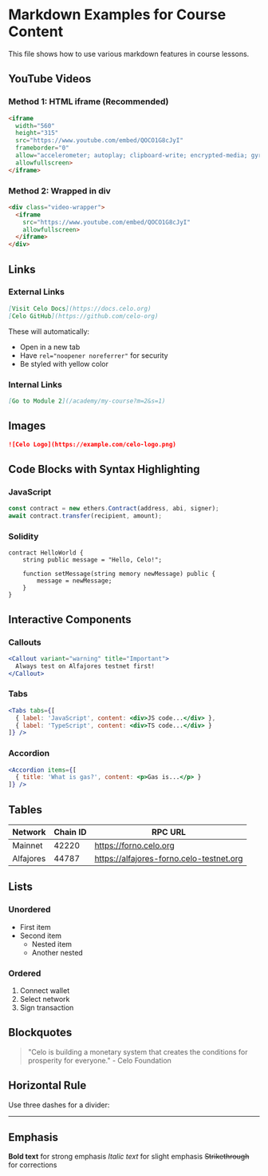 # Markdown Examples for Course Content

This file shows how to use various markdown features in course lessons.

## YouTube Videos

### Method 1: HTML iframe (Recommended)
```html
<iframe 
  width="560" 
  height="315" 
  src="https://www.youtube.com/embed/QOCO1G8cJyI" 
  frameborder="0" 
  allow="accelerometer; autoplay; clipboard-write; encrypted-media; gyroscope; picture-in-picture" 
  allowfullscreen>
</iframe>
```

### Method 2: Wrapped in div
```html
<div class="video-wrapper">
  <iframe 
    src="https://www.youtube.com/embed/QOCO1G8cJyI" 
    allowfullscreen>
  </iframe>
</div>
```

## Links

### External Links
```markdown
[Visit Celo Docs](https://docs.celo.org)
[Celo GitHub](https://github.com/celo-org)
```

These will automatically:
- Open in a new tab
- Have `rel="noopener noreferrer"` for security
- Be styled with yellow color

### Internal Links
```markdown
[Go to Module 2](/academy/my-course?m=2&s=1)
```

## Images

```markdown
![Celo Logo](https://example.com/celo-logo.png)
```

## Code Blocks with Syntax Highlighting

### JavaScript
```javascript
const contract = new ethers.Contract(address, abi, signer);
await contract.transfer(recipient, amount);
```

### Solidity
```solidity
contract HelloWorld {
    string public message = "Hello, Celo!";
    
    function setMessage(string memory newMessage) public {
        message = newMessage;
    }
}
```

## Interactive Components

### Callouts
```jsx
<Callout variant="warning" title="Important">
  Always test on Alfajores testnet first!
</Callout>
```

### Tabs
```jsx
<Tabs tabs={[
  { label: 'JavaScript', content: <div>JS code...</div> },
  { label: 'TypeScript', content: <div>TS code...</div> }
]} />
```

### Accordion
```jsx
<Accordion items={[
  { title: 'What is gas?', content: <p>Gas is...</p> }
]} />
```

## Tables

| Network | Chain ID | RPC URL |
|---------|----------|---------|
| Mainnet | 42220 | https://forno.celo.org |
| Alfajores | 44787 | https://alfajores-forno.celo-testnet.org |

## Lists

### Unordered
- First item
- Second item
  - Nested item
  - Another nested

### Ordered
1. Connect wallet
2. Select network
3. Sign transaction

## Blockquotes

> "Celo is building a monetary system that creates the conditions for prosperity for everyone." - Celo Foundation

## Horizontal Rule

Use three dashes for a divider:

---

## Emphasis

**Bold text** for strong emphasis
*Italic text* for slight emphasis
~~Strikethrough~~ for corrections
